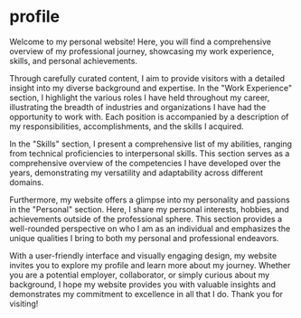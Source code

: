 # profile
Welcome to my personal website! Here, you will find a comprehensive overview of my professional journey, showcasing my work experience, skills, and personal achievements.

Through carefully curated content, I aim to provide visitors with a detailed insight into my diverse background and expertise. In the "Work Experience" section, I highlight the various roles I have held throughout my career, illustrating the breadth of industries and organizations I have had the opportunity to work with. Each position is accompanied by a description of my responsibilities, accomplishments, and the skills I acquired.

In the "Skills" section, I present a comprehensive list of my abilities, ranging from technical proficiencies to interpersonal skills. This section serves as a comprehensive overview of the competencies I have developed over the years, demonstrating my versatility and adaptability across different domains.

Furthermore, my website offers a glimpse into my personality and passions in the "Personal" section. Here, I share my personal interests, hobbies, and achievements outside of the professional sphere. This section provides a well-rounded perspective on who I am as an individual and emphasizes the unique qualities I bring to both my personal and professional endeavors.

With a user-friendly interface and visually engaging design, my website invites you to explore my profile and learn more about my journey. Whether you are a potential employer, collaborator, or simply curious about my background, I hope my website provides you with valuable insights and demonstrates my commitment to excellence in all that I do. Thank you for visiting!
